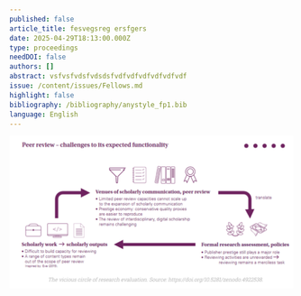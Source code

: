 ```yaml
---
published: false
article_title: fesvegsreg ersfgers
date: 2025-04-29T18:13:00.000Z
type: proceedings
needDOI: false
authors: []
abstract: vsfvsfvdsfvdsdsfvdfvdfvdfvdfvdfvdf
issue: /content/issues/Fellows.md
highlight: false
bibliography: /bibliography/anystyle_fp1.bib
language: English
---
```



![vfdvd](static/2-1-2_4.png "fbfgbb")
